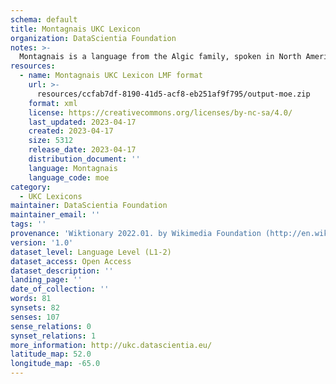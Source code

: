 ```yaml
---
schema: default
title: Montagnais UKC Lexicon
organization: DataScientia Foundation
notes: >-
  Montagnais is a language from the Algic family, spoken in North America. The UKC Lexicon of Montagnais is represented as a lexico-semantic network. It consists of words, word senses, synsets, as well as sense-level and synset-level relationships.
resources:
  - name: Montagnais UKC Lexicon LMF format
    url: >-
      resources/ccfab7df-8190-41d5-acf8-eb251af9f795/output-moe.zip
    format: xml
    license: https://creativecommons.org/licenses/by-nc-sa/4.0/
    last_updated: 2023-04-17
    created: 2023-04-17
    size: 5312
    release_date: 2023-04-17
    distribution_document: ''
    language: Montagnais
    language_code: moe
category:
  - UKC Lexicons
maintainer: DataScientia Foundation
maintainer_email: ''
tags: ''
provenance: 'Wiktionary 2022.01. by Wikimedia Foundation (http://en.wiktionary.org); CogNet 2.1 by Khuyagbaatar Batsuren, National University of Mongolia (http://cognet.ukc.disi.unitn.it); Native Languages of the Americas 2021.11. by Laura Redish and Orrin Lewis (http://www.native-languages.org); Princeton WordNet 2.1 by Princeton University (https://wordnet.princeton.edu)'
version: '1.0'
dataset_level: Language Level (L1-2)
dataset_access: Open Access
dataset_description: ''
landing_page: ''
date_of_collection: ''
words: 81
synsets: 82
senses: 107
sense_relations: 0
synset_relations: 1
more_information: http://ukc.datascientia.eu/
latitude_map: 52.0
longitude_map: -65.0
---
```

